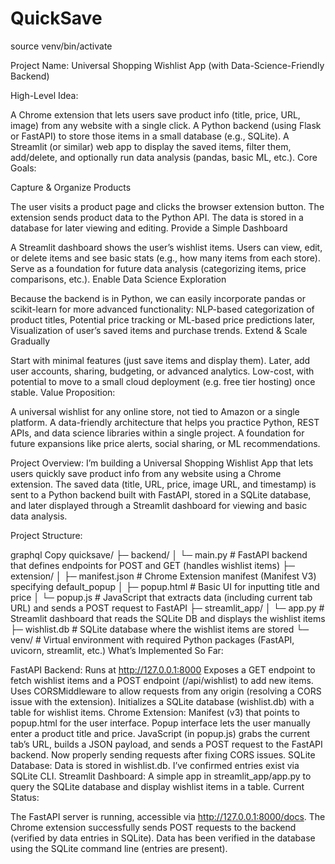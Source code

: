 # QuickSave

source venv/bin/activate







Project Name: Universal Shopping Wishlist App (with Data-Science-Friendly Backend)

High-Level Idea:

A Chrome extension that lets users save product info (title, price, URL, image) from any website with a single click.
A Python backend (using Flask or FastAPI) to store those items in a small database (e.g., SQLite).
A Streamlit (or similar) web app to display the saved items, filter them, add/delete, and optionally run data analysis (pandas, basic ML, etc.).
Core Goals:

Capture & Organize Products

The user visits a product page and clicks the browser extension button.
The extension sends product data to the Python API.
The data is stored in a database for later viewing and editing.
Provide a Simple Dashboard

A Streamlit dashboard shows the user’s wishlist items.
Users can view, edit, or delete items and see basic stats (e.g., how many items from each store).
Serve as a foundation for future data analysis (categorizing items, price comparisons, etc.).
Enable Data Science Exploration

Because the backend is in Python, we can easily incorporate pandas or scikit-learn for more advanced functionality:
NLP-based categorization of product titles,
Potential price tracking or ML-based price predictions later,
Visualization of user’s saved items and purchase trends.
Extend & Scale Gradually

Start with minimal features (just save items and display them).
Later, add user accounts, sharing, budgeting, or advanced analytics.
Low-cost, with potential to move to a small cloud deployment (e.g. free tier hosting) once stable.
Value Proposition:

A universal wishlist for any online store, not tied to Amazon or a single platform.
A data-friendly architecture that helps you practice Python, REST APIs, and data science libraries within a single project.
A foundation for future expansions like price alerts, social sharing, or ML recommendations.












Project Overview:
I’m building a Universal Shopping Wishlist App that lets users quickly save product info from any website using a Chrome extension. The saved data (title, URL, price, image URL, and timestamp) is sent to a Python backend built with FastAPI, stored in a SQLite database, and later displayed through a Streamlit dashboard for viewing and basic data analysis.

Project Structure:

graphql
Copy
quicksave/
├─ backend/
│   └─ main.py         # FastAPI backend that defines endpoints for POST and GET (handles wishlist items)
├─ extension/
│   ├─ manifest.json   # Chrome Extension manifest (Manifest V3) specifying default_popup
│   ├─ popup.html      # Basic UI for inputting title and price
│   └─ popup.js        # JavaScript that extracts data (including current tab URL) and sends a POST request to FastAPI
├─ streamlit_app/
│   └─ app.py          # Streamlit dashboard that reads the SQLite DB and displays the wishlist items
├─ wishlist.db         # SQLite database where the wishlist items are stored
└─ venv/               # Virtual environment with required Python packages (FastAPI, uvicorn, streamlit, etc.)
What’s Implemented So Far:

FastAPI Backend:
Runs at http://127.0.0.1:8000
Exposes a GET endpoint to fetch wishlist items and a POST endpoint (/api/wishlist) to add new items.
Uses CORSMiddleware to allow requests from any origin (resolving a CORS issue with the extension).
Initializes a SQLite database (wishlist.db) with a table for wishlist items.
Chrome Extension:
Manifest (v3) that points to popup.html for the user interface.
Popup interface lets the user manually enter a product title and price.
JavaScript (in popup.js) grabs the current tab’s URL, builds a JSON payload, and sends a POST request to the FastAPI backend.
Now properly sending requests after fixing CORS issues.
SQLite Database:
Data is stored in wishlist.db. I’ve confirmed entries exist via SQLite CLI.
Streamlit Dashboard:
A simple app in streamlit_app/app.py to query the SQLite database and display wishlist items in a table.
Current Status:

The FastAPI server is running, accessible via http://127.0.0.1:8000/docs.
The Chrome extension successfully sends POST requests to the backend (verified by data entries in SQLite).
Data has been verified in the database using the SQLite command line (entries are present).